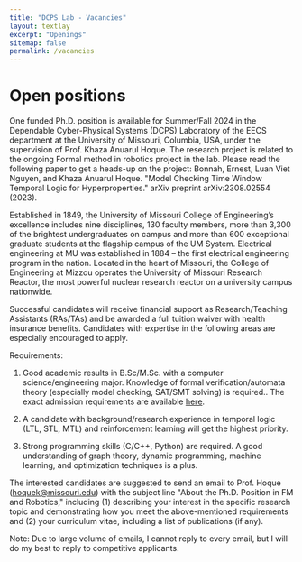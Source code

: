```yaml
---
title: "DCPS Lab - Vacancies"
layout: textlay
excerpt: "Openings"
sitemap: false
permalink: /vacancies
---
```


# Open positions
One funded Ph.D. position is available for Summer/Fall 2024 in the Dependable Cyber-Physical Systems (DCPS) Laboratory of the EECS department at the University of Missouri, Columbia, USA, under the supervision of Prof. Khaza Anuarul Hoque. The research project is related to the ongoing Formal method in robotics project in the lab. Please read the following paper to get a heads-up on the project:
Bonnah, Ernest, Luan Viet Nguyen, and Khaza Anuarul Hoque. "Model Checking Time Window Temporal Logic for Hyperproperties." arXiv preprint arXiv:2308.02554 (2023).

Established in 1849, the University of Missouri College of Engineering’s excellence includes nine disciplines, 130 faculty members, more than 3,300 of the brightest undergraduates on campus and more than 600 exceptional graduate students at the flagship campus of the UM System. Electrical engineering at MU was established in 1884 – the first electrical engineering program in the nation. Located in the heart of Missouri, the College of Engineering at Mizzou operates the University of Missouri Research Reactor, the most powerful nuclear research reactor on a university campus nationwide.

Successful candidates will receive financial support as Research/Teaching Assistants (RAs/TAs) and be awarded a full tuition waiver with health insurance benefits. Candidates with expertise in the following areas are especially encouraged to apply.

Requirements:

1. Good academic results in B.Sc/M.Sc. with a computer science/engineering major. Knowledge of formal verification/automata theory (especially model checking, SAT/SMT solving) is required.. The exact admission requirements are available [here](https://gradstudies.missouri.edu/degreecategory/electrical-and-computer-engineering/).

2. A candidate with background/research experience in temporal logic (LTL, STL, MTL) and reinforcement learning will get the highest priority.  

3. Strong programming skills (C/C++, Python) are required. A good understanding of graph theory, dynamic programming, machine learning, and optimization techniques is a plus.

The interested candidates are suggested to send an email to Prof. Hoque (hoquek@missouri.edu) with the subject line "About the Ph.D. Position in FM and Robotics," including (1) describing your interest in the specific research topic and demonstrating how you meet the above-mentioned requirements and (2) your curriculum vitae, including a list of publications (if any).

Note: Due to large volume of emails, I cannot reply to every email, but I will do my best to reply to competitive applicants.

<br>


